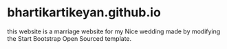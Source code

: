 # bhartikartikeyan.github.io
this website is a marriage website for my Nice wedding made by modifying the Start Bootstrap Open Sourced template.
